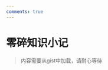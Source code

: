 ```yaml
---
comments: true
---
```

# 零碎知识小记
<style>
/* https://github.com/lonekorean/gist-syntax-themes */
@import url('https://cdn.rawgit.com/lonekorean/gist-syntax-themes/b737b139/stylesheets/tomorrow-night.css');
</style>

> 内容需要从gist中加载，请耐心等待  
<script src="https://gist.github.com/Ohto-Ai/008909fc338f1f81e54ac1319e8a7cd0.js"></script>